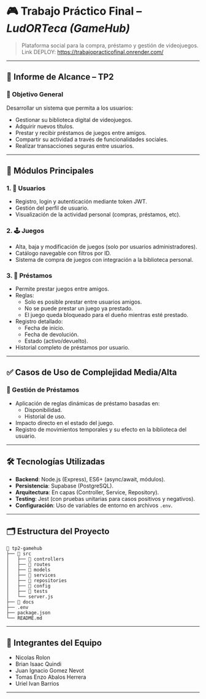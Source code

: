# 🎮 Trabajo Práctico Final – *LudORTeca (GameHub)*

> Plataforma social para la compra, préstamo y gestión de videojuegos.
> Link DEPLOY: https://trabajopracticofinal.onrender.com/

---

## 📄 Informe de Alcance – TP2

### 🎯 Objetivo General

Desarrollar un sistema que permita a los usuarios:

- Gestionar su biblioteca digital de videojuegos.
- Adquirir nuevos títulos.
- Prestar y recibir préstamos de juegos entre amigos.
- Compartir su actividad a través de funcionalidades sociales.
- Realizar transacciones seguras entre usuarios.

---

## 🔧 Módulos Principales

### 1. 👤 **Usuarios**
- Registro, login y autenticación mediante token JWT.
- Gestión del perfil de usuario.
- Visualización de la actividad personal (compras, préstamos, etc).

### 2. 🕹️ **Juegos**
- Alta, baja y modificación de juegos (solo por usuarios administradores).
- Catálogo navegable con filtros por ID.
- Sistema de compra de juegos con integración a la biblioteca personal.

### 3. 🔁 **Préstamos**
- Permite prestar juegos entre amigos.
- Reglas:
  - Solo es posible prestar entre usuarios amigos.
  - No se puede prestar un juego ya prestado.
  - El juego queda bloqueado para el dueño mientras esté prestado.
- Registro detallado:
  - Fecha de inicio.
  - Fecha de devolución.
  - Estado (activo/devuelto).
- Historial completo de préstamos por usuario.

---

## ✅ Casos de Uso de Complejidad Media/Alta

### 🧩 Gestión de Préstamos
- Aplicación de reglas dinámicas de préstamo basadas en:
  - Disponibilidad.
  - Historial de uso.
- Impacto directo en el estado del juego.
- Registro de movimientos temporales y su efecto en la biblioteca del usuario.

---

## 🛠️ Tecnologías Utilizadas

- **Backend**: Node.js (Express), ES6+ (async/await, módulos).
- **Persistencia**: Supabase (PostgreSQL).
- **Arquitectura**: En capas (Controller, Service, Repository).
- **Testing**: Jest (con pruebas unitarias para casos positivos y negativos).
- **Configuración**: Uso de variables de entorno en archivos `.env`.

---

## 🗂️ Estructura del Proyecto

```
📁 tp2-gamehub
├── 📂 src
│   ├── 📂 controllers
│   ├── 📂 routes
│   ├── 📂 models
│   ├── 📂 services
│   ├── 📂 repositories
│   ├── 📂 config
│   ├── 📂 tests
│   └── server.js
├── 📂 docs
├── .env
├── package.json
└── README.md
```

---

## 👥 Integrantes del Equipo

- Nicolas Rolon  
- Brian Isaac Quindi  
- Juan Ignacio Gomez Nevot  
- Tomas Enzo Abalos Herrera  
- Uriel Ivan Barrios

---

